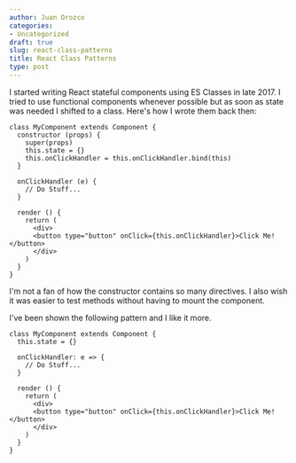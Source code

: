 ```yaml
---
author: Juan Orozco
categories:
- Uncategorized
draft: true
slug: react-class-patterns
title: React Class Patterns
type: post
---
```


I started writing React stateful components using ES Classes in late 2017. I tried to use functional components whenever possible but as soon as state was needed I shifted to a class. Here's how I wrote them back then:

<pre class="wp-block-code"><code>class MyComponent extends Component {
  constructor (props) {
    super(props)
    this.state = {}
    this.onClickHandler = this.onClickHandler.bind(this)
  }

  onClickHandler (e) {
    // Do Stuff...
  }

  render () {
    return (
      &lt;div>
      &lt;button type="button" onClick={this.onClickHandler}>Click Me!&lt;/button>
      &lt;/div>
    )
  }
}</code></pre>

I'm not a fan of how the constructor contains so many directives. I also wish it was easier to test methods without having to mount the component.

I've been shown the following pattern and I like it more.

<pre class="wp-block-code"><code>class MyComponent extends Component {
  this.state = {}

  onClickHandler: e => {
    // Do Stuff...
  }

  render () {
    return (
      &lt;div>
      &lt;button type="button" onClick={this.onClickHandler}>Click Me!&lt;/button>
      &lt;/div>
    )
  }
}</code></pre>